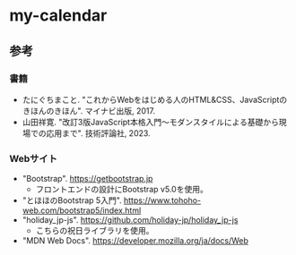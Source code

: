 # my-calendar

## 参考

### 書籍

* たにぐちまこと. "これからWebをはじめる人のHTML&CSS、JavaScriptのきほんのきほん". マイナビ出版, 2017.
* 山田祥寛. "改訂3版JavaScript本格入門〜モダンスタイルによる基礎から現場での応用まで". 技術評論社, 2023.

### Webサイト

* "Bootstrap". https://getbootstrap.jp
    * フロントエンドの設計にBootstrap v5.0を使用。
* "とほほのBootstrap 5入門". https://www.tohoho-web.com/bootstrap5/index.html
* "holiday_jp-js". https://github.com/holiday-jp/holiday_jp-js
    * こちらの祝日ライブラリを使用。
* "MDN Web Docs". https://developer.mozilla.org/ja/docs/Web

